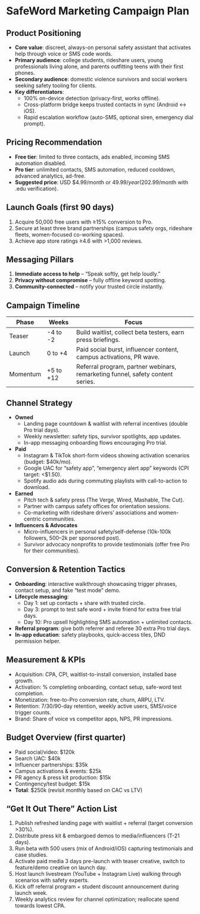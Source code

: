 # SafeWord Marketing Campaign Plan

## Product Positioning
- **Core value**: discreet, always-on personal safety assistant that activates help through voice or SMS code words.
- **Primary audience**: college students, rideshare users, young professionals living alone, and parents outfitting teens with their first phones.
- **Secondary audience**: domestic violence survivors and social workers seeking safety tooling for clients.
- **Key differentiators**:
  - 100% on-device detection (privacy-first, works offline).
  - Cross-platform bridge keeps trusted contacts in sync (Android ↔ iOS).
  - Rapid escalation workflow (auto-SMS, optional siren, emergency dial prompt).

## Pricing Recommendation
- **Free tier**: limited to three contacts, ads enabled, incoming SMS automation disabled.
- **Pro tier**: unlimited contacts, SMS automation, reduced cooldown, advanced analytics, ad-free.
- **Suggested price**: USD $4.99/month or $49.99/year (20% savings). Offer a 14-day free trial and discounted student plan ($2.99/month with .edu verification).

## Launch Goals (first 90 days)
1. Acquire 50,000 free users with ≥15% conversion to Pro.
2. Secure at least three brand partnerships (campus safety orgs, rideshare fleets, women-focused co-working spaces).
3. Achieve app store ratings ≥4.6 with >1,000 reviews.

## Messaging Pillars
1. **Immediate access to help** – “Speak softly, get help loudly.”
2. **Privacy without compromise** – fully offline keyword spotting.
3. **Community-connected** – notify your trusted circle instantly.

## Campaign Timeline
| Phase | Weeks | Focus |
|-------|-------|-------|
| Teaser | -4 to -2 | Build waitlist, collect beta testers, earn press briefings. |
| Launch | 0 to +4 | Paid social burst, influencer content, campus activations, PR wave. |
| Momentum | +5 to +12 | Referral program, partner webinars, remarketing funnel, safety content series. |

## Channel Strategy
- **Owned**
  - Landing page countdown & waitlist with referral incentives (double Pro trial days).
  - Weekly newsletter: safety tips, survivor spotlights, app updates.
  - In-app messaging onboarding flows encouraging Pro trial.
- **Paid**
  - Instagram & TikTok short-form videos showing activation scenarios (budget: $40k/mo).
  - Google UAC for “safety app”, “emergency alert app” keywords (CPI target: <$1.50).
  - Spotify audio ads during commuting playlists with call-to-action to download.
- **Earned**
  - Pitch tech & safety press (The Verge, Wired, Mashable, The Cut).
  - Partner with campus safety offices for orientation sessions.
  - Co-marketing with rideshare drivers’ associations and women-centric communities.
- **Influencers & Advocates**
  - Micro-influencers in personal safety/self-defense (10k-100k followers, $500–$2k per sponsored post).
  - Survivor advocacy nonprofits to provide testimonials (offer free Pro for their communities).

## Conversion & Retention Tactics
- **Onboarding**: interactive walkthrough showcasing trigger phrases, contact setup, and fake “test mode” demo.
- **Lifecycle messaging**:
  - Day 1: set up contacts + share with trusted circle.
  - Day 3: prompt to test safe word + invite friend for extra free trial days.
  - Day 10: Pro upsell highlighting SMS automation + unlimited contacts.
- **Referral program**: give both referrer and referee 30 extra Pro trial days.
- **In-app education**: safety playbooks, quick-access tiles, DND permission helper.

## Measurement & KPIs
- Acquisition: CPA, CPI, waitlist-to-install conversion, installed base growth.
- Activation: % completing onboarding, contact setup, safe-word test completion.
- Monetization: free-to-Pro conversion rate, churn, ARPU, LTV.
- Retention: 7/30/90-day retention, weekly active users, SMS/voice trigger counts.
- Brand: Share of voice vs competitor apps, NPS, PR impressions.

## Budget Overview (first quarter)
- Paid social/video: $120k
- Search UAC: $40k
- Influencer partnerships: $35k
- Campus activations & events: $25k
- PR agency & press kit production: $15k
- Contingency/test budget: $15k
- **Total**: $250k (revisit monthly based on CAC vs LTV)

## “Get It Out There” Action List
1. Publish refreshed landing page with waitlist + referral (target conversion >30%).
2. Distribute press kit & embargoed demos to media/influencers (T-21 days).
3. Run beta with 500 users (mix of Android/iOS) capturing testimonials and case studies.
4. Activate paid media 3 days pre-launch with teaser creative, switch to feature/demo creative on launch day.
5. Host launch livestream (YouTube + Instagram Live) walking through scenarios with safety experts.
6. Kick off referral program + student discount announcement during launch week.
7. Weekly analytics review for channel optimization; reallocate spend towards lowest CPA.
